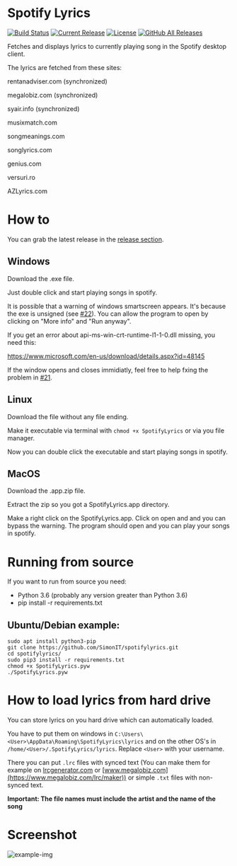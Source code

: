 # Spotify Lyrics
[![Build Status](https://travis-ci.com/SimonIT/spotifylyrics.svg?branch=master)](https://travis-ci.com/SimonIT/spotifylyrics)
[![Current Release](https://img.shields.io/github/release/SimonIT/spotifylyrics.svg)](https://github.com/SimonIT/spotifylyrics/releases)
[![License](https://img.shields.io/github/license/SimonIT/spotifylyrics.svg)](https://github.com/SimonIT/spotifylyrics/blob/master/LICENSE)
[![GitHub All Releases](https://img.shields.io/github/downloads/SimonIT/spotifylyrics/total)](https://github.com/SimonIT/spotifylyrics/releases)

Fetches and displays lyrics to currently playing song in the Spotify desktop client.


The lyrics are fetched from these sites:

rentanadviser.com (synchronized)

megalobiz.com (synchronized)

syair.info (synchronized)

musixmatch.com

songmeanings.com

songlyrics.com

genius.com

versuri.ro

AZLyrics.com

# How to

You can grab the latest release in the [release section](https://github.com/SimonIT/spotifylyrics/releases).

## Windows

Download the .exe file.

Just double click and start playing songs in spotify.

It is possible that a warning of windows smartscreen appears. It's because the exe is unsigned (see [#22](https://github.com/SimonIT/spotifylyrics/issues/22)). You can allow the program to open by clicking on "More info" and "Run anyway".

If you get an error about api-ms-win-crt-runtime-l1-1-0.dll missing, you need this:

https://www.microsoft.com/en-us/download/details.aspx?id=48145

If the window opens and closes immidiatly, feel free to help fxing the problem in [#21](https://github.com/SimonIT/spotifylyrics/issues/21).

## Linux

Download the file without any file ending.

Make it executable via terminal with `chmod +x SpotifyLyrics` or via you file manager.

Now you can double click the executable and start playing songs in spotify.

## MacOS

Download the .app.zip file.

Extract the zip so you got a SpotifyLyrics.app directory.

Make a right click on the SpotifyLyrics.app. Click on open and and you can bypass the warning. The program should open and you can play your songs in spotify.

# Running from source
If you want to run from source you need:

* Python 3.6 (probably any version greater than Python 3.6)
* pip install -r requirements.txt

## Ubuntu/Debian example:
```
sudo apt install python3-pip
git clone https://github.com/SimonIT/spotifylyrics.git
cd spotifylyrics/
sudo pip3 install -r requirements.txt
chmod +x SpotifyLyrics.pyw
./SpotifyLyrics.pyw
```

# How to load lyrics from hard drive
You can store lyrics on you hard drive which can automatically loaded.

You have to put them on windows in `C:\Users\<User>\AppData\Roaming\SpotifyLyrics\lyrics` and on the other OS's in `/home/<User>/.SpotifyLyrics/lyrics`. Replace `<User>` with your username.
  
There you can put `.lrc` files with synced text (You can make them for example on [lrcgenerator.com](https://lrcgenerator.com/) or [www.megalobiz.com](https://www.megalobiz.com/lrc/maker)) or simple `.txt` files with non-synced text.
 
**Important: The file names must include the artist and the name of the song**

# Screenshot
![example-img](https://i.imgur.com/2dUN17q.png)
